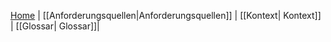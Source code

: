 [Home](https://github.com/isd-nunkesser/sd-2019-froyo/wiki) |
[[Anforderungsquellen|Anforderungsquellen]] |
[[Kontext| Kontext]] |
[[Glossar| Glossar]]| 